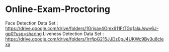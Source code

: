 # Online-Exam-Proctoring

Face Detection Data Set :
https://drive.google.com/drive/folders/1Grisav4Omx611FtTGq1aIaJswy6J-gp0?usp=sharing
Liveness Detection Data Set : 
https://drive.google.com/drive/folders/1rrfjpG215JJDz0pJ4UKWc9By3u8clexa
